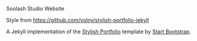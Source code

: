 Soolash Studio Website

Style from https://github.com/volny/stylish-portfolio-jekyll

A Jekyll implementation of the [Stylish Portfolio](http://startbootstrap.com/template-overviews/stylish-portfolio/) template by [Start Bootstrap](http://startbootstrap.com/).
